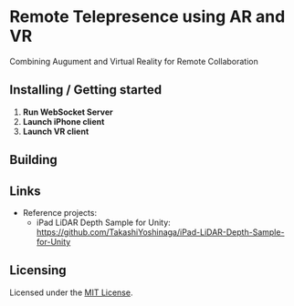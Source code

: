 # Remote Telepresence using AR and VR
Combining Augument and Virtual Reality for Remote Collaboration

## Installing / Getting started

1. **Run WebSocket Server**
2. **Launch iPhone client**
3. **Launch VR client**

## Building

## Links
- Reference projects:
  - iPad LiDAR Depth Sample for Unity: https://github.com/TakashiYoshinaga/iPad-LiDAR-Depth-Sample-for-Unity

## Licensing
Licensed under the [MIT License](./LICENSE).
